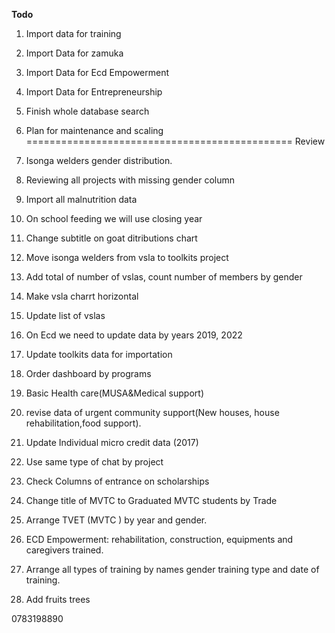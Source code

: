**Todo**
1. Import data for training
2. Import Data for zamuka
3. Import Data for Ecd Empowerment
4. Import Data for Entrepreneurship
5. Finish whole database search
6. Plan for maintenance and scaling
==============================================
Review

1. Isonga welders gender distribution.
2. Reviewing all projects with missing gender column
3. Import all malnutrition data
4. On school feeding we will use closing year
5. Change subtitle on goat ditributions chart
6. Move isonga welders from vsla to toolkits project
7. Add total of number of vslas, count number of members by gender
8. Make vsla charrt horizontal
9. Update list of vslas
10. On Ecd we need to update data by years  2019, 2022
11. Update toolkits data for importation
12. Order dashboard by programs
13. Basic Health care(MUSA&Medical support)
14. revise data  of urgent community support(New houses, house rehabilitation,food support).
15. Update Individual micro credit data (2017)
16. Use same type of chat by project
17. Check Columns of entrance on scholarships
18. Change title of MVTC to Graduated MVTC students by Trade
18. Arrange TVET (MVTC ) by year and gender.
19. ECD Empowerment: rehabilitation, construction, equipments and caregivers  trained.
20. Arrange all types of training by names gender training type and date of training.
21. Add fruits trees

0783198890
